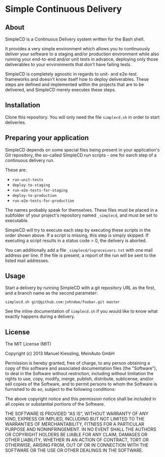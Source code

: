 # Simple Continuous Delivery

## About

SimpleCD is a Continuous Delivery system written for the Bash shell.

It provides a very simple environment which allows you to continuously deliver
your software to a staging and/or production environment while also running
your end-to-end and/or unit tests in advance, deploying only those deliverables
to your environments that don't have failing tests.

SimpleCD is completely agnostic in regards to unit- and e2e-test frameworks and
doesn't know itself how to deploy deliverables. These steps are defined and
implemented within the projects that are to be delivered, and SimpleCD merely
executes these steps.


## Installation

Clone this repository. You will only need the file `simplecd.sh` in order
to start deliveries.


## Preparing your application

SimpleCD depends on some special files being present in your application's
Git repository, the so-called SimpleCD run scripts - one for earch step of a
continuous delivery run.

These are:

 * `run-unit-tests`
 * `deploy-to-staging`
 * `run-e2e-tests-for-staging`
 * `deploy-to-production`
 * `run-e2e-tests-for-production`

The names probably speak for themselves. These files must be placed in a
subfolder of your project's repository named `_simplecd`, and must be set to
executable.

SimpleCD will try to execute each step by executing these scripts in the order
shown above. If a script is missing, this step is simply skipped. If executing
a script results in a status code > 0, the delivery is aborted.

You can additionally add a file `_simplecd/logreceivers.txt` with one mail
address per line. If the file is present, a report of the run will be sent to
the listed mail addresses.


## Usage

Start a delivery by running SimpleCD with a git repository URL as the first,
and a branch name as the second parameter:

    simplecd.sh git@github.com:johndoe/foobar.git master

See the inline documentation of `simplecd.sh` if you would like to know what
exactly happens during a delivery.


## License 

The MIT License (MIT)

Copyright (c) 2013 Manuel Kiessling, MeinAuto GmbH

Permission is hereby granted, free of charge, to any person obtaining a copy of
this software and associated documentation files (the "Software"), to deal in
the Software without restriction, including without limitation the rights to
use, copy, modify, merge, publish, distribute, sublicense, and/or sell copies of
the Software, and to permit persons to whom the Software is furnished to do so,
subject to the following conditions:

The above copyright notice and this permission notice shall be included in all
copies or substantial portions of the Software.

THE SOFTWARE IS PROVIDED "AS IS", WITHOUT WARRANTY OF ANY KIND, EXPRESS OR
IMPLIED, INCLUDING BUT NOT LIMITED TO THE WARRANTIES OF MERCHANTABILITY, FITNESS
FOR A PARTICULAR PURPOSE AND NONINFRINGEMENT. IN NO EVENT SHALL THE AUTHORS OR
COPYRIGHT HOLDERS BE LIABLE FOR ANY CLAIM, DAMAGES OR OTHER LIABILITY, WHETHER
IN AN ACTION OF CONTRACT, TORT OR OTHERWISE, ARISING FROM, OUT OF OR IN
CONNECTION WITH THE SOFTWARE OR THE USE OR OTHER DEALINGS IN THE SOFTWARE.
